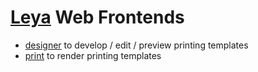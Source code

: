 [Leya](../) Web Frontends
==================

- [designer](./web/designer) to develop / edit / preview printing templates
- [print](./web/print) to render printing templates
